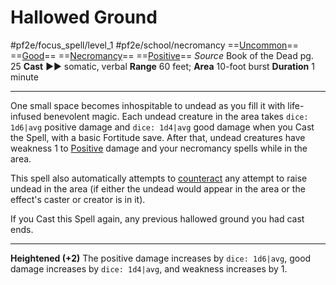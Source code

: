 # Hallowed Ground
#pf2e/focus_spell/level_1 #pf2e/school/necromancy 
==[Uncommon](rules/traits/uncommon.md)== ==[Good](rules/traits/good.md)== ==[Necromancy](rules/traits/necromancy.md)== ==[Positive](rules/traits/positive.md)==
*Source* Book of the Dead pg. 25
**Cast** ►► somatic, verbal
**Range** 60 feet; **Area** 10-foot burst
**Duration** 1 minute

---
One small space becomes inhospitable to undead as you fill it with life-infused benevolent magic. Each undead creature in the area takes `dice: 1d6|avg` positive damage and `dice: 1d4|avg` good damage when you Cast the Spell, with a basic Fortitude save. After that, undead creatures have weakness 1 to [Positive](rules/traits/positive.md) damage and your necromancy spells while in the area.

This spell also automatically attempts to [counteract](rules/Counteracting.md) any attempt to raise undead in the area (if either the undead would appear in the area or the effect's caster or creator is in it).

If you Cast this Spell again, any previous hallowed ground you had cast ends.

<hr>

**Heightened (+2)** The positive damage increases by `dice: 1d6|avg`, good damage increases by `dice: 1d4|avg`, and weakness increases by 1.
